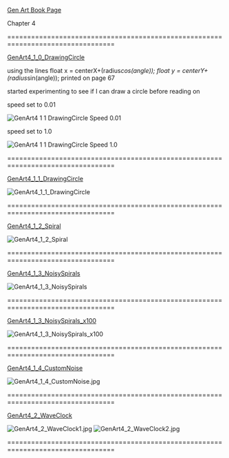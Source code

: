 [Gen Art Book Page](http://zenbullets.com/blog/?page_id=799)

Chapter 4



=================================================================================

[GenArt4_1_0_DrawingCircle](https://github.com/VJZEF/GenArt/tree/master/Chapter%204/GenArt4_1_0_DrawingCircle)

using the lines
float x = centerX+(radius*cos(angle));
float y = centerY+(radius*sin(angle));
printed on page 67

started experimenting to see if I can draw a circle before reading on

speed set to 0.01

![GenArt4 1 1 DrawingCircle Speed 0.01](https://github.com/VJZEF/GenArt/raw/master/Chapter%204/GenArt4_1_0_DrawingCircle/GenArt4_1_1_DrawingCircle_speed-0.01.jpg)


speed set to 1.0

![GenArt4 1 1 DrawingCircle Speed 1.0](https://github.com/VJZEF/GenArt/raw/master/Chapter%204/GenArt4_1_0_DrawingCircle/GenArt4_1_1_DrawingCircle_speed-1.0.jpg)



=================================================================================


[GenArt4_1_1_DrawingCircle](https://github.com/VJZEF/GenArt/tree/master/Chapter%204/GenArt4_1_1_DrawingCircle)


![GenArt4_1_1_DrawingCircle](https://github.com/VJZEF/GenArt/raw/master/Chapter%204/GenArt4_1_1_DrawingCircle/GenArt4_1_1_DrawingCircle.jpg)



=================================================================================


[GenArt4_1_2_Spiral](https://github.com/VJZEF/GenArt/tree/master/Chapter%204/GenArt4_1_2_Spiral)

![GenArt4_1_2_Spiral](https://github.com/VJZEF/GenArt/raw/master/Chapter%204/GenArt4_1_2_Spiral/GenArt4_1_2_Spiral.jpg)



=================================================================================


[GenArt4_1_3_NoisySpirals](https://github.com/VJZEF/GenArt/tree/master/Chapter%204/GenArt4_1_3_NoisySpirals)

![GenArt4_1_3_NoisySpirals](https://github.com/VJZEF/GenArt/raw/master/Chapter%204/GenArt4_1_3_NoisySpirals/GenArt4_1_3_NoisySpirals.jpg)



=================================================================================


[GenArt4_1_3_NoisySpirals_x100](https://github.com/VJZEF/GenArt/tree/master/Chapter%204/GenArt4_1_3_NoisySpirals_x100)

![GenArt4_1_3_NoisySpirals_x100](https://github.com/VJZEF/GenArt/raw/master/Chapter%204/GenArt4_1_3_NoisySpirals_x100/GenArt4_1_3_NoisySpirals_x100.jpg)



=================================================================================


[GenArt4_1_4_CustomNoise](https://github.com/VJZEF/GenArt/tree/master/Chapter%204/GenArt4_1_4_CustomNoise)

![GenArt4_1_4_CustomNoise.jpg](https://github.com/VJZEF/GenArt/raw/master/Chapter%204/GenArt4_1_4_CustomNoise/GenArt4_1_4_CustomNoise.jpg)



=================================================================================


[GenArt4_2_WaveClock](https://github.com/VJZEF/GenArt/tree/master/Chapter%204/GenArt4_2_Waveclock)

![GenArt4_2_WaveClock1.jpg](https://github.com/VJZEF/GenArt/raw/master/Chapter%204/GenArt4_2_Waveclock/GenArt4_2_WaveClock1.jpg)
![GenArt4_2_WaveClock2.jpg](https://github.com/VJZEF/GenArt/raw/master/Chapter%204/GenArt4_2_Waveclock/GenArt4_2_WaveClock2.jpg)



=================================================================================
